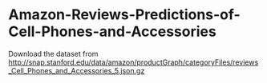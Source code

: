 # Amazon-Reviews-Predictions-of-Cell-Phones-and-Accessories

Download the dataset from http://snap.stanford.edu/data/amazon/productGraph/categoryFiles/reviews_Cell_Phones_and_Accessories_5.json.gz
